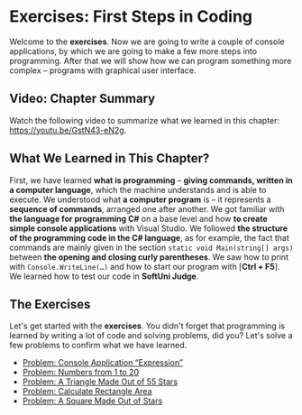 # Exercises: First Steps in Coding

Welcome to the **exercises**. Now we are going to write a couple of console applications, by which we are going to make a few more steps into programming. After that we will show how we can program something more complex – programs with graphical user interface.

## Video: Chapter Summary

Watch the following video to summarize what we learned in this chapter: https://youtu.be/GstN43-eN2g.

## What We Learned in This Chapter?

First, we have learned **what is programming** – **giving commands, written in a computer language**, which the machine understands and is able to execute. We understood what **a computer program** is – it represents a **sequence of commands**, arranged one after another. We got familiar with **the language for programming C#** on a base level and how **to create simple console applications** with Visual Studio. We followed **the structure of the programming code in the C# language**, as for example, the fact that commands are mainly given in the section `static void Main(string[] args)` between **the opening and closing curly parentheses**. We saw how to print with `Console.WriteLine(…)` and how to start our program with \[**Ctrl + F5**]. We learned how to test our code in **SoftUni Judge**.

## The Exercises

Let's get started with the **exercises**. You didn't forget that programming is learned by writing a lot of code and solving problems, did you? Let's solve a few problems to confirm what we have learned.

* [Problem: Console Application “Expression”](expression.md)
* [Problem: Numbers from 1 to 20](numbers-1-to-20.md)
* [Problem: A Triangle Made Out of 55 Stars](triangle-of-stars.md)
* [Problem: Calculate Rectangle Area](rectangle-area.md)
* [Problem: A Square Made Out of Stars](square-of-stars.md)
